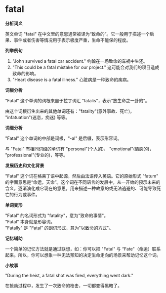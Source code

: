 # fatal

**分析词义**

  

英文单词 "fatal" 在中文里的意思通常被译为“致命的”。它一般用于描述一个后果、事件或者伤害等情况用于表示极度严重，生命不能保的程度。

  

**列举例句**

  

1.  "John survived a fatal car accident." 约翰在一场致命的车祸中生还。
2.  "This could be a fatal mistake for our project." 这可能会对我们的项目造成致命的影响。
3.  "Heart disease is a fatal illness." 心脏病是一种致命的疾病。

  

**词根分析**

  

"Fatal" 这个单词的词根来自于拉丁词汇 “fatalis"，表示“放生命之一卦的”。

  

由这个词根衍生出来的其他单词还有："fatality"(意外事故、死亡)， "infatuation"(迷恋，痴迷) 等等。

  

**词缀分析**

  

"Fatal" 这个单词的中部是词根，"-al" 是后缀，表示形容词。

  

与 "Fatal" 有相同词缀的单词有 "personal"(个人的)， "emotional"(情感的)， "professional"(专业的)，等等。

  

**发展历史和文化背景**

  

"Fatal" 这个词在格莱丁语中起源，然后由法语传入英语。它的原始形式 "fatum" 的字面意思是“命运，天命”。这个词在不同语言的发展中，从一开始的预示未来的含义，逐渐演化成它现在的意思，用来描述一种故意的或无法逃避的、可能导致死亡的行为或事件。

  

**单词变形**

  

"Fatal" 的名词形式为 "fatality"，意为"致命的事情"。  
"Fatal" 本身就是形容词。  
"Fatally" 是 "Fatal" 的副词形式，意为"以致命的方式"。

  

**记忆辅助**

  

一个简单的记忆方法就是通过联想，如：你可以把 "Fatal" 与 “Fate"（命运）联系起来。所以，你可以想象一种无法预知的决定生命走向的场景来帮助记忆这个词。

  

**小故事**

  

"During the heist, a fatal shot was fired, everything went dark."

  

在抢劫过程中，发生了一次致命的枪击，一切都变得黑暗了。
